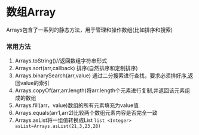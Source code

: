 # 数组Array
Arrays包含了一系列的静态方法，用于管理和操作数组(比如排序和搜索)


### 常用方法
1. Arrays.toString()//返回数组字符串形式
2. Arrays.sort(arr,callback) 排序(自然排序和定制排序)
3. Arrays.binarySearch(arr,value) 通过二分搜索进行查找，要求必须排好序,返回value的索引
4. Arrays.copyOf(arr,arr.length)将arr.length个元素进行复制,并返回该元素组成的数组
5. Arrays.fill(arr，value)数组的所有元素填充为value值
6. Arrays.equals(arr1,arr2)比较两个数组元素内容是否完全一致
7. Arrays.asList将一组值转换成List
`list <Integer> asList=Arrays.asList(21,3,23,28)`